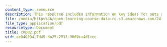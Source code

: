 ```yaml
---
content_type: resource
description: This resource includes information on key ideas for sets and functions.
file: /media/https%3A/open-learning-course-data-rc.s3.amazonaws.com/24-241-logic-i-fall-2005/ae0403947d49da2529133069ea4d1ccc_chp02.pdf
file_type: application/pdf
resourcetype: Document
title: chp02.pdf
uid: ae040394-7d49-da25-2913-3069ea4d1ccc
---
```


